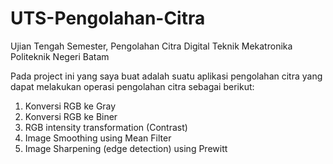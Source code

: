 # UTS-Pengolahan-Citra
Ujian Tengah Semester, Pengolahan Citra Digital Teknik Mekatronika Politeknik Negeri Batam

Pada project ini yang saya buat adalah suatu aplikasi pengolahan citra yang dapat melakukan operasi pengolahan citra sebagai berikut:
  1. Konversi RGB ke Gray
  2. Konversi RGB ke Biner
  3. RGB intensity transformation (Contrast)
  4. Image Smoothing using Mean Filter
  5. Image Sharpening (edge detection) using Prewitt
  

